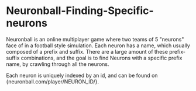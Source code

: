 # Neuronball-Finding-Specific-neurons

Neuronball is an online multiplayer game where two teams of 5 "neurons" face of in a football style simulation. Each neuron has a name, which usually composed of a prefix and suffix. There are a large amount of these prefix-suffix combinations, and the goal is to find Neurons with a specific prefix name, by crawling through all the neurons.

Each neuron is uniquely indexed by an id, and can be found on {neuronball.com/player/NEURON_ID/}.

